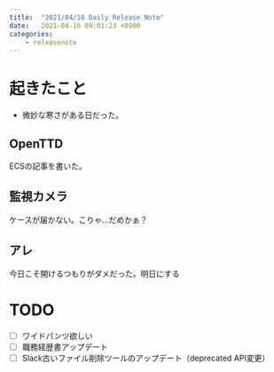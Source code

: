 ```yaml
---
title:  "2021/04/16 Daily Release Note"
date:   2021-04-16 09:01:23 +0900
categories:
	- releasenote
---
```

# 起きたこと

* 微妙な寒さがある日だった。

## OpenTTD

ECSの記事を書いた。

## 監視カメラ

ケースが届かない。こりゃ…だめかぁ？

## アレ

今日こそ開けるつもりがダメだった。明日にする

# TODO 

- [ ] ワイドパンツ欲しい
- [ ] 職務経歴書アップデート
- [ ] Slack古いファイル削除ツールのアップデート（deprecated API変更）